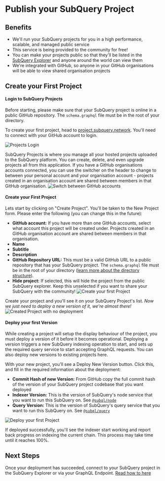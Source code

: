 # Publish your SubQuery Project

## Benefits
- We'll run your SubQuery projects for you in a high performance, scalable, and managed public service
- This service is being provided to the community for free!
- You can make your projects public so that they'll be listed in the [SubQuery Explorer](https://explorer.subquery.network) and anyone around the world can view them
- We're integrated with GitHub, so anyone in your GitHub organisations will be able to view shared organisation projects

## Create your First Project

#### Login to SubQuery Projects

Before starting, please make sure that your SubQuery project is online in a public GitHub repository. The `schema.graphql` file must be in the root of your directory.

To create your first project, head to [project.subquery.network](https://project.subquery.network). You'll need to connect with your GitHub account to login.

![Projects Login](/assets/img/projects-dashboard.png)

SubQuery Projects is where you manage all your hosted projects uploaded to the SubQuery platform. You can create, delete, and even upgrade projects all from this application. If you have a GitHub organisations accounts connected, you can use the switcher on the header to change to between your personal account and your organisation account - projects created in an organisation account are shared between members in that GitHub organisation.
![Switch between GitHub accounts](/assets/img/projects-account-switcher.png)

#### Create your First Project

Lets start by clicking on "Create Project". You'll be taken to the New Project form. Please enter the following (you can change this in the future):
- **GitHub account:** If you have more than one GitHub accounts, select what account this project will be created under. Projects created in an GitHub organisation account are shared between members in that organisation.
- **Name**
- **Subtitle**
- **Description**
- **GitHub Repository URL:** This must be a valid GitHub URL to a public repository that has your SubQuery project. The `schema.graphql` file must be in the root of your directory ([learn more about the directory structure](/create/directory_structure)).
- **Hide project:** If selected, this will hide the project from the public SubQuery explorer. Keep this unselected if you want to share your SubQuery with the community!
![Create your first Project](/assets/img/projects-create.png)

Create your project and you'll see it on your SubQuery Project's list. *Now we just need to deploy a new version of it, we're almost there!*
![Created Project with no deployment](/assets/img/projects-no-deployment.png)

#### Deploy your first Version

While creating a project will setup the display behaviour of the project, you must deploy a version of it before it becomes operational. Deploying a version triggers a new SubQuery indexing operation to start, and sets up the required query service to start accepting GraphQL requests. You can also deploy new versions to existing projects here.

With your new project, you'll see a Deploy New Version button. Click this, and fill in the required information about the deployment:
- **Commit Hash of new Version:** From GitHub copy the full commit hash of the version of your SubQuery project codebase that you want deployed
- **Indexer Version:** This is the version of SubQuery's node service that you want to run this SubQuery on. See [`@subql/node`](https://www.npmjs.com/package/@subql/node)
- **Query Version:** This is the version of SubQuery's query service that you want to run this SubQuery on. See [`@subql/query`](https://www.npmjs.com/package/@subql/query)

![Deploy your first Project](/assets/img/projects-first-deployment.png)

If deployed successfully, you'll see the indexer start working and report back progress on indexing the current chain. This process may take time until it reaches 100%.

## Next Steps
Once your deployment has succeeded, connect to your SubQuery project in the SubQuery Explorer or via your GraphQL Endpoint. [Read how to here](/publish/connect)
